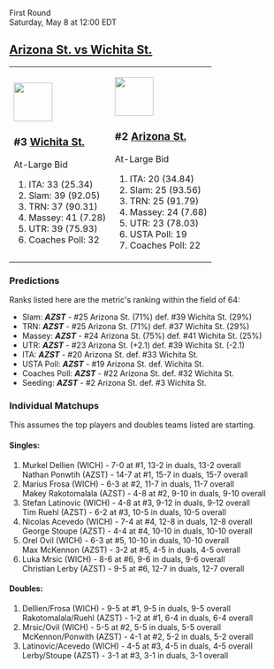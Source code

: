 First Round  
Saturday, May 8 at 12:00 EDT
## [Arizona St. vs Wichita St.](https://www.ncaa.com/game/5833395) 

<table><tr><td>  

<a href="../index.md"><img src="https://www.ncaa.com/sites/default/files/images/logos/schools/w/wichita-st.70.png" width="70" height="70" /></a>  

<h3>#3 <a href="../index.md">Wichita St.</a></h3>  

At-Large Bid  

<ol>  
<li>ITA: 33 (25.34)</li>  
<li>Slam: 39 (92.05)</li>  
<li>TRN: 37 (90.31)</li>  
<li>Massey: 41 (7.28)</li>  
<li>UTR: 39 (75.93)</li>  
<li>Coaches Poll: 32</li>  
</ol>  

</td><td>  

<a href="../index.md"><img src="https://www.ncaa.com/sites/default/files/images/logos/schools/a/arizona-st.70.png" width="70" height="70" /></a>  

<h3>#2 <a href="../index.md">Arizona St.</a></h3>  

At-Large Bid  

<ol>  
<li>ITA: 20 (34.84)</li>  
<li>Slam: 25 (93.56)</li>  
<li>TRN: 25 (91.79)</li>  
<li>Massey: 24 (7.68)</li>  
<li>UTR: 23 (78.03)</li>  
<li>USTA Poll: 19</li>  
<li>Coaches Poll: 22</li>  
</ol>  

</td></tr></table>  

### Predictions  

Ranks listed here are the metric's ranking within the field of 64:  
- Slam: ***AZST*** - #25 Arizona St. (71%) def. #39 Wichita St. (29%)  
- TRN: ***AZST*** - #25 Arizona St. (71%) def. #37 Wichita St. (29%)  
- Massey: ***AZST*** - #24 Arizona St. (75%) def. #41 Wichita St. (25%)  
- UTR: ***AZST*** - #23 Arizona St. (+2.1) def. #39 Wichita St. (-2.1)  
- ITA: ***AZST*** - #20 Arizona St. def. #33 Wichita St.  
- USTA Poll: ***AZST*** - #19 Arizona St. def. Wichita St.  
- Coaches Poll: ***AZST*** - #22 Arizona St. def. #32 Wichita St.  
- Seeding: ***AZST*** - #2 Arizona St. def. #3 Wichita St.  

### Individual Matchups  

This assumes the top players and doubles teams listed are starting.  

#### Singles:  
1. Murkel Dellien (WICH) - 7-0 at #1, 13-2 in duals, 13-2 overall  
   Nathan Ponwtih (AZST) - 14-7 at #1, 15-7 in duals, 15-7 overall
2. Marius Frosa (WICH) - 6-3 at #2, 11-7 in duals, 11-7 overall  
   Makey Rakotomalala (AZST) - 4-8 at #2, 9-10 in duals, 9-10 overall
3. Stefan Latinovic (WICH) - 4-8 at #3, 9-12 in duals, 9-12 overall  
   Tim Ruehl (AZST) - 6-2 at #3, 10-5 in duals, 10-5 overall
4. Nicolas Acevedo (WICH) - 7-4 at #4, 12-8 in duals, 12-8 overall  
   George Stoupe (AZST) - 4-4 at #4, 10-10 in duals, 10-10 overall
5. Orel Ovil (WICH) - 6-3 at #5, 10-10 in duals, 10-10 overall  
   Max McKennon (AZST) - 3-2 at #5, 4-5 in duals, 4-5 overall
6. Luka Mrsic (WICH) - 8-6 at #6, 9-6 in duals, 9-6 overall  
   Christian Lerby (AZST) - 9-5 at #6, 12-7 in duals, 12-7 overall

#### Doubles:  
1. Dellien/Frosa (WICH) - 9-5 at #1, 9-5 in duals, 9-5 overall  
   Rakotomalala/Ruehl (AZST) - 1-2 at #1, 6-4 in duals, 6-4 overall
2. Mrsic/Ovil (WICH) - 5-5 at #2, 5-5 in duals, 5-5 overall  
   McKennon/Ponwith (AZST) - 4-1 at #2, 5-2 in duals, 5-2 overall
3. Latinovic/Acevedo (WICH) - 4-5 at #3, 4-5 in duals, 4-5 overall  
   Lerby/Stoupe (AZST) - 3-1 at #3, 3-1 in duals, 3-1 overall